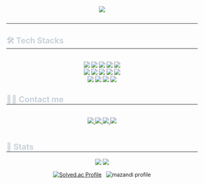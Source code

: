 <div align= "center">
    <img src="https://capsule-render.vercel.app/api?type=waving&color=0:8e44ad,100:6ddfd7&height=180&text=ThreeeJ&animation=&fontColor=decece&fontSize=60" />
</div>

<div style="text-align: left;"> 
    <h2 style="border-bottom: 1px solid #21262d; color: #c9d1d9;">  </h2>  
    <div style="font-weight: 700; font-size: 15px; text-align: left; color: #c9d1d9;">  </div> 
</div>

<div style="text-align: left;">
    <h2 style="border-bottom: 1px solid #21262d; color: #c9d1d9;"> 🛠️ Tech Stacks </h2> <br> 
    <div  align= "center">
        <img src="https://img.shields.io/badge/Amazon S3-569A31?style=for-the-badge&logo=amazons3&logoColor=white"/>
        <img src="https://img.shields.io/badge/AWS-232F3E?style=for-the-badge&logo=amazonaws&logoColor=white"/>
        <img src="https://img.shields.io/badge/C-A8B9CC?style=for-the-badge&logo=C&logoColor=white">
        <img src="https://img.shields.io/badge/C++-00599C?style=for-the-badge&logo=C%2B%2B&logoColor=white">
        <img src="https://img.shields.io/badge/Discord-5865F2?style=for-the-badge&logo=Discord&logoColor=white">
        <br/>
        <img src="https://img.shields.io/badge/Figma-F24E1E?style=for-the-badge&logo=Figma&logoColor=white">
        <img src="https://img.shields.io/badge/Git-F05032?style=for-the-badge&logo=Git&logoColor=white">
        <img src="https://img.shields.io/badge/Github-181717?style=for-the-badge&logo=Github&logoColor=white">
        <img src="https://img.shields.io/badge/JAVA-ffa500?style=for-the-badge&logo=OpenJDK&logoColor=white">
        <img src="https://img.shields.io/badge/Notion-000000?style=for-the-badge&logo=Notion&logoColor=white">
        <br/>
        <img src="https://img.shields.io/badge/Oracle-F80000?style=for-the-badge&logo=Oracle&logoColor=white">
        <img src="https://img.shields.io/badge/Python-3776AB?style=for-the-badge&logo=Python&logoColor=white">
        <img src="https://img.shields.io/badge/Spring Boot-6DB33F?style=for-the-badge&logo=springboot&logoColor=white"/>
        <img src="https://img.shields.io/badge/MySQL-4479A1?style=for-the-badge&logo=MySQL&logoColor=white">
    </div>
</div>

<div style="text-align: left;">
    <h2 style="border-bottom: 1px solid #21262d; color: #c9d1d9;"> 🧑‍💻 Contact me </h2> <br> 
    <div align= "center"> <a href=https://velog.io/@threejjj333/posts> <img src="https://img.shields.io/badge/Velog-20C997?style=for-the-badge&logo=Velog&logoColor=white&link=https://velog.io/@threejjj333/posts"> </a>
         <a href=https://www.notion.so/1ff9de658f6c80c18e9eeacbb33e8609> <img src="https://img.shields.io/badge/Notion-000000?style=for-the-badge&logo=Notion&logoColor=white&link=https://www.notion.so/1ff9de658f6c80c18e9eeacbb33e8609"> </a>
         <a href=mailto:a00007915@gmail.com> <img src="https://img.shields.io/badge/Gmail-EA4335?style=for-the-badge&logo=Gmail&logoColor=white&link=mailto:a00007915@gmail.com"> </a>
         <a href=https://www.instagram.com/_j0ng_zzin_/> <img src="https://img.shields.io/badge/Instagram-E4405F?style=for-the-badge&logo=Instagram&logoColor=white&link=https://www.instagram.com/_j0ng_zzin_/"> </a>
    </div>  
    <br> 
    <div align= "center">  </div> 
</div>

<div style="text-align: left;"> 
    <h2 style="border-bottom: 1px solid #21262d; color: #c9d1d9;"> 🏅 Stats </h2> 
    <div align= "center"> <img src="https://github-readme-stats.vercel.app/api?username=ThreeeJ&bg_color=60,00000000,18908e&title_color=ffffff&text_color=ffffff"/> 
        <img src="https://github-readme-stats.vercel.app/api/top-langs/?username=ThreeeJ&layout=compact&bg_color=60,00000000,18908e&title_color=ffffff&text_color=ffffff"/> 
    </div> 
</div>

<div align="center">
    
[![Solved.ac Profile](http://mazassumnida.wtf/api/v2/generate_badge?boj=jjjjj1280)](https://solved.ac/jjjjj1280/) &nbsp; ![mazandi profile](http://mazandi.herokuapp.com/api?handle=jjjjj1280&theme=dark)

</div>
    
